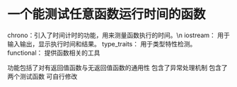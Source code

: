 # 一个能测试任意函数运行时间的函数
 chrono：引入了时间计时的功能，用来测量函数执行的时间。\n
 iostream： 用于输入输出，显示执行时间和结果。
 type_traits： 用于类型特性检测。
 functional： 提供函数相关的工具

 功能包括了对有返回值函数与无返回值函数的通用性
 包含了异常处理机制
 包含了两个测试函数 可自行修改
